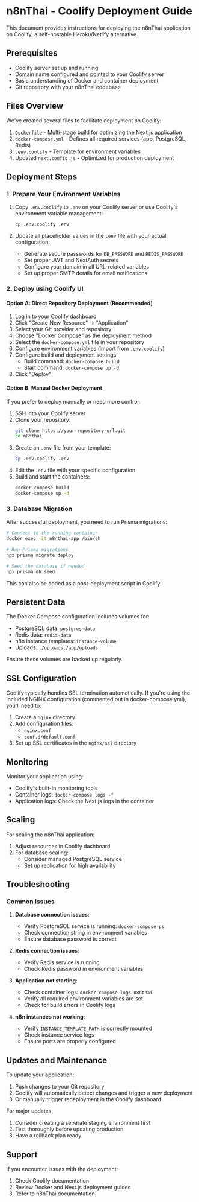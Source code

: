 # n8nThai - Coolify Deployment Guide

This document provides instructions for deploying the n8nThai application on Coolify, a self-hostable Heroku/Netlify alternative.

## Prerequisites

- Coolify server set up and running
- Domain name configured and pointed to your Coolify server
- Basic understanding of Docker and container deployment
- Git repository with your n8nThai codebase

## Files Overview

We've created several files to facilitate deployment on Coolify:

1. `Dockerfile` - Multi-stage build for optimizing the Next.js application
2. `docker-compose.yml` - Defines all required services (app, PostgreSQL, Redis)
3. `.env.coolify` - Template for environment variables
4. Updated `next.config.js` - Optimized for production deployment

## Deployment Steps

### 1. Prepare Your Environment Variables

1. Copy `.env.coolify` to `.env` on your Coolify server or use Coolify's environment variable management:
   ```
   cp .env.coolify .env
   ```

2. Update all placeholder values in the `.env` file with your actual configuration:
   - Generate secure passwords for `DB_PASSWORD` and `REDIS_PASSWORD`
   - Set proper JWT and NextAuth secrets
   - Configure your domain in all URL-related variables
   - Set up proper SMTP details for email notifications

### 2. Deploy using Coolify UI

#### Option A: Direct Repository Deployment (Recommended)

1. Log in to your Coolify dashboard
2. Click "Create New Resource" → "Application"
3. Select your Git provider and repository
4. Choose "Docker Compose" as the deployment method
5. Select the `docker-compose.yml` file in your repository
6. Configure environment variables (import from `.env.coolify`)
7. Configure build and deployment settings:
   - Build command: `docker-compose build`
   - Start command: `docker-compose up -d`
8. Click "Deploy"

#### Option B: Manual Docker Deployment

If you prefer to deploy manually or need more control:

1. SSH into your Coolify server
2. Clone your repository:
   ```bash
   git clone https://your-repository-url.git
   cd n8nthai
   ```
3. Create an `.env` file from your template:
   ```bash
   cp .env.coolify .env
   ```
4. Edit the `.env` file with your specific configuration
5. Build and start the containers:
   ```bash
   docker-compose build
   docker-compose up -d
   ```

### 3. Database Migration

After successful deployment, you need to run Prisma migrations:

```bash
# Connect to the running container
docker exec -it n8nthai-app /bin/sh

# Run Prisma migrations
npx prisma migrate deploy

# Seed the database if needed
npx prisma db seed
```

This can also be added as a post-deployment script in Coolify.

## Persistent Data

The Docker Compose configuration includes volumes for:

- PostgreSQL data: `postgres-data`
- Redis data: `redis-data`
- n8n instance templates: `instance-volume`
- Uploads: `./uploads:/app/uploads`

Ensure these volumes are backed up regularly.

## SSL Configuration

Coolify typically handles SSL termination automatically. If you're using the included NGINX configuration (commented out in docker-compose.yml), you'll need to:

1. Create a `nginx` directory
2. Add configuration files:
   - `nginx.conf`
   - `conf.d/default.conf`
3. Set up SSL certificates in the `nginx/ssl` directory

## Monitoring

Monitor your application using:

- Coolify's built-in monitoring tools
- Container logs: `docker-compose logs -f`
- Application logs: Check the Next.js logs in the container

## Scaling

For scaling the n8nThai application:

1. Adjust resources in Coolify dashboard
2. For database scaling:
   - Consider managed PostgreSQL service
   - Set up replication for high availability

## Troubleshooting

### Common Issues

1. **Database connection issues**:
   - Verify PostgreSQL service is running: `docker-compose ps`
   - Check connection string in environment variables
   - Ensure database password is correct

2. **Redis connection issues**:
   - Verify Redis service is running
   - Check Redis password in environment variables

3. **Application not starting**:
   - Check container logs: `docker-compose logs n8nthai`
   - Verify all required environment variables are set
   - Check for build errors in Coolify logs

4. **n8n instances not working**:
   - Verify `INSTANCE_TEMPLATE_PATH` is correctly mounted
   - Check instance service logs
   - Ensure ports are properly configured

## Updates and Maintenance

To update your application:

1. Push changes to your Git repository
2. Coolify will automatically detect changes and trigger a new deployment
3. Or manually trigger redeployment in the Coolify dashboard

For major updates:

1. Consider creating a separate staging environment first
2. Test thoroughly before updating production
3. Have a rollback plan ready

## Support

If you encounter issues with the deployment:

1. Check Coolify documentation
2. Review Docker and Next.js deployment guides
3. Refer to n8nThai documentation
